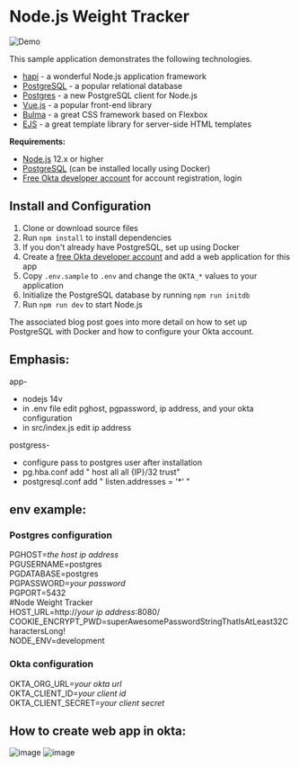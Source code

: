 # Node.js Weight Tracker     

![Demo](docs/build-weight-tracker-app-demo.gif)

This sample application demonstrates the following technologies.

* [hapi](https://hapi.dev) - a wonderful Node.js application framework
* [PostgreSQL](https://www.postgresql.org/) - a popular relational database
* [Postgres](https://github.com/porsager/postgres) - a new PostgreSQL client for Node.js
* [Vue.js](https://vuejs.org/) - a popular front-end library
* [Bulma](https://bulma.io/) - a great CSS framework based on Flexbox
* [EJS](https://ejs.co/) - a great template library for server-side HTML templates

**Requirements:**

* [Node.js](https://nodejs.org/) 12.x or higher
* [PostgreSQL](https://www.postgresql.org/) (can be installed locally using Docker)
* [Free Okta developer account](https://developer.okta.com/) for account registration, login

## Install and Configuration

1. Clone or download source files
1. Run `npm install` to install dependencies
1. If you don't already have PostgreSQL, set up using Docker
1. Create a [free Okta developer account](https://developer.okta.com/) and add a web application for this app
1. Copy `.env.sample` to `.env` and change the `OKTA_*` values to your application
1. Initialize the PostgreSQL database by running `npm run initdb`
1. Run `npm run dev` to start Node.js

The associated blog post goes into more detail on how to set up PostgreSQL with Docker and how to configure your Okta account.



## Emphasis:
app-
* nodejs 14v
* in .env file edit pghost, pgpassword, ip address, and your okta configuration
* in src/index.js edit ip address


postgress-
* configure pass to postgres user after installation
* pg.hba.conf add " host all all {IP}/32 trust"
* postgresql.conf add " listen.addresses = '*' "

## env example:
### Postgres configuration
PGHOST=*the host ip address* </br>
PGUSERNAME=postgres </br>
PGDATABASE=postgres </br>
PGPASSWORD=*your password* </br>
PGPORT=5432 </br>
#Node Weight Tracker </br> 
HOST_URL=http://*your ip address*:8080/ </br> 
COOKIE_ENCRYPT_PWD=superAwesomePasswordStringThatIsAtLeast32CharactersLong! </br>
NODE_ENV=development </br>
### Okta configuration </br>
OKTA_ORG_URL=*your okta url* </br>
OKTA_CLIENT_ID=*your client id* </br>
OKTA_CLIENT_SECRET=*your client secret* </br>


## How to create web app in okta:
![image](https://user-images.githubusercontent.com/71599740/135457847-bfd8f1d4-bbce-42e8-885f-1c3b34a194e5.png)
![image](https://user-images.githubusercontent.com/71599740/135457981-82b04468-2fc5-4731-8042-d8ec05b31f2d.png)

